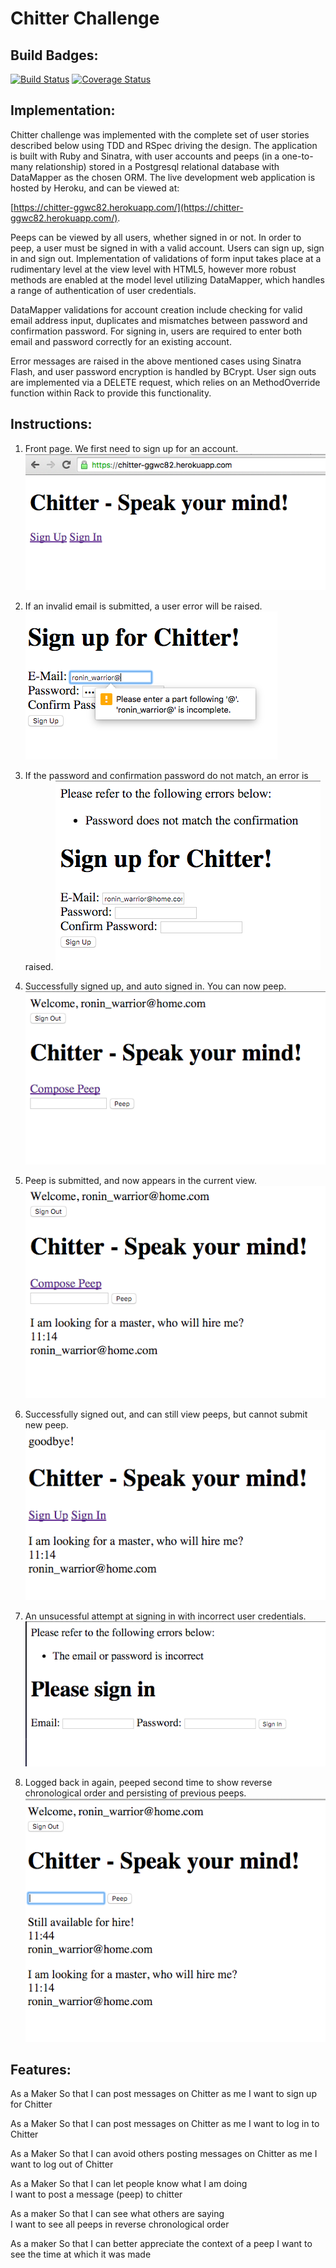 Chitter Challenge
=================

Build Badges:
-------
[![Build
Status](https://travis-ci.org/ggwc82/chitter-challenge.svg?branch=master)](https://travis-ci.org/ggwc82/chitter-challenge)
[![Coverage
Status](https://coveralls.io/repos/github/ggwc82/chitter-challenge/badge.svg?branch=master)](https://coveralls.io/github/ggwc82/chitter-challenge?branch=master)

Implementation:
-------
Chitter challenge was implemented with the complete set of user stories
described below using TDD and RSpec driving the design. The application is built with Ruby and Sinatra, with user
accounts and peeps (in a one-to-many relationship) stored in a Postgresql relational database with DataMapper as
the chosen ORM. The live development web application is hosted by Heroku, and
can be viewed at:

[https://chitter-ggwc82.herokuapp.com/](https://chitter-ggwc82.herokuapp.com/).

Peeps can be viewed by all users, whether signed in or not. In order to peep, a
user must be signed in with a valid account. Users can sign up, sign in and sign
out. Implementation of validations of form input takes place at a rudimentary
level at the view level with HTML5, however more robust methods are enabled at
the model level utilizing DataMapper, which handles a range of authentication of
user credentials.

DataMapper validations for account creation include checking for valid email address
input, duplicates and mismatches between password and confirmation password. For
signing in, users are required to enter both email and password correctly for an
existing account.

Error messages are raised in the above mentioned cases using Sinatra Flash, and user password
encryption is handled by BCrypt. User sign outs are implemented via a DELETE
request, which relies on an MethodOverride function within Rack to provide this
functionality. 


Instructions:
-------

1. Front page. We first need to sign up for an account.
![image](/img/1.png?raw=true)

2. If an invalid email is submitted, a user error will be raised.
![image](/img/2.png?raw=true) 

3. If the password and confirmation password do not match, an error is raised.
![image](/img/3.png?raw=true) 

4. Successfully signed up, and auto signed in. You can now peep.
![image](/img/4.png?raw=true) 

5. Peep is submitted, and now appears in the current view.
![image](/img/5.png?raw=true)

6. Successfully signed out, and can still view peeps, but cannot submit new
   peep.
![image](/img/6.png?raw=true) 

7. An unsucessful attempt at signing in with incorrect user credentials.
![image](/img/7.png?raw=true) 

8. Logged back in again, peeped second time to show reverse chronological order
   and persisting of previous peeps.
![image](/img/8.png?raw=true) 


Features:
-------

As a Maker
So that I can post messages on Chitter as me
I want to sign up for Chitter

As a Maker
So that I can post messages on Chitter as me
I want to log in to Chitter

As a Maker
So that I can avoid others posting messages on Chitter as me
I want to log out of Chitter

As a Maker
So that I can let people know what I am doing  
I want to post a message (peep) to chitter

As a maker
So that I can see what others are saying  
I want to see all peeps in reverse chronological order

As a maker
So that I can better appreciate the context of a peep
I want to see the time at which it was made
